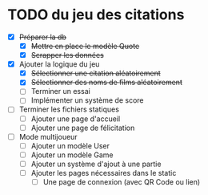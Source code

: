 # TODO du jeu des citations

- [X] ~~Préparer la db~~
    - [X] ~~Mettre en place le modèle Quote~~
    - [X] ~~Scrapper les données~~

- [X] Ajouter la logique du jeu
    - [X] ~~Sélectionner une citation aléatoirement~~
    - [X] ~~Sélectionner des noms de films aléatoirement~~
    - [ ] Terminer un essai
    - [ ] Implémenter un système de score

- [ ] Terminer les fichiers statiques
    - [ ] Ajouter une page d'accueil
    - [ ] Ajouter une page de félicitation

- [ ] Mode multijoueur
    - [ ] Ajouter un modèle User
    - [ ] Ajouter un modèle Game
    - [ ] Ajouter un système d'ajout à une partie
    - [ ] Ajouter les pages nécessaires dans le static
        - [ ] Une page de connexion (avec QR Code ou lien)